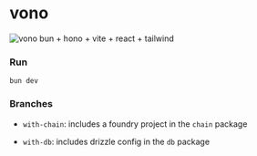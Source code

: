 # vono

![vono](https://res.cloudinary.com/dm9gwanrg/image/upload/v1718246998/vono_ajbsui.gif)
bun + hono + vite + react + tailwind

### Run
`bun dev`

### Branches
- `with-chain`: includes a foundry project in the `chain` package

- `with-db`: includes drizzle config in the `db` package
